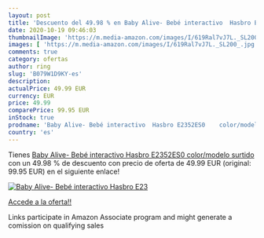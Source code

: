 ```yaml
---
layout: post
title: 'Descuento del 49.98 % en Baby Alive- Bebé interactivo  Hasbro E23'
date: 2020-10-19 09:46:03
thumbnailImage: 'https://m.media-amazon.com/images/I/619Ral7vJ7L._SL200_.jpg'
images: [ 'https://m.media-amazon.com/images/I/619Ral7vJ7L._SL200_.jpg' ]
comments: true
category: ofertas
author: ring
slug: 'B079W1D9KY-es'
description:
actualPrice: 49.99 EUR
currency: EUR
price: 49.99
comparePrice: 99.95 EUR
inStock: true
prodname: 'Baby Alive- Bebé interactivo  Hasbro E2352ES0    color/modelo surtido'
country: 'es'
---
```


Tienes [Baby Alive- Bebé interactivo  Hasbro E2352ES0    color/modelo surtido](https://www.amazon.es/dp/B079W1D9KY/?tag=tolees-21) con un 49.98 % de descuento con precio de oferta de 49.99 EUR (original: 99.95 EUR) en el siguiente enlace!

[![Baby Alive- Bebé interactivo  Hasbro E23](https://m.media-amazon.com/images/I/619Ral7vJ7L._SL200_.jpg)](https://www.amazon.es/dp/B079W1D9KY/?tag=tolees-21)

[Accede a la oferta!!](https://www.amazon.es/dp/B079W1D9KY/?tag=tolees-21)

Links participate in Amazon Associate program and might generate a comission on qualifying sales


